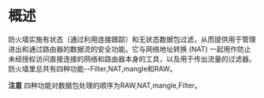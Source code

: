 # 概述

防火墙实施有状态（通过利用连接跟踪）和无状态数据包过滤，从而提供用于管理进出和通过路由器的数据流的安全功能。它与网络地址转换 (NAT) 一起用作防止未经授权访问直接连接的网络和路由器本身的工具，以及用于传出流量的过滤器。
防火墙里总共有四种功能--Filter,NAT,mangle和RAW。

**注意** 四种功能对数据包处理的顺序为RAW,NAT,mangle,Filter。
